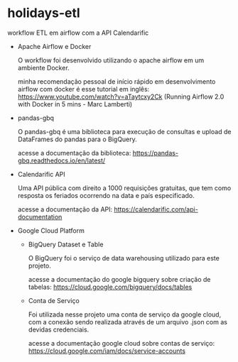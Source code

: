 # holidays-etl
workflow ETL em airflow com a API Calendarific

* Apache Airflow e Docker
    
    O workflow foi desenvolvido utilizando o apache airflow em um ambiente Docker.

    minha recomendação pessoal de início rápido em desenvolvimento airflow com docker é esse tutorial em inglês: https://www.youtube.com/watch?v=aTaytcxy2Ck (Running Airflow 2.0 with Docker in 5 mins - Marc Lamberti)

* pandas-gbq

    O pandas-gbq é uma biblioteca para execução de consultas e upload de DataFrames do pandas para o BigQuery.

    acesse a documentação da biblioteca: https://pandas-gbq.readthedocs.io/en/latest/
    

* Calendarific API

    Uma API pública com direito a 1000 requisições gratuitas, que tem como resposta os feriados ocorrendo na data e país especificado.

    acesse a documentação da API: https://calendarific.com/api-documentation

* Google Cloud Platform
    * BigQuery Dataset e Table

        O BigQuery foi o serviço de data warehousing utilizado para este projeto.

        acesse a documentação do google bigquery sobre criação de tabelas: https://cloud.google.com/bigquery/docs/tables

    * Conta de Serviço

        Foi utilizada nesse projeto uma conta de serviço da google cloud, com a conexão sendo realizada através de um arquivo .json com as devidas credenciais. 

        acesse a documentação google cloud sobre contas de serviço: https://cloud.google.com/iam/docs/service-accounts
    
